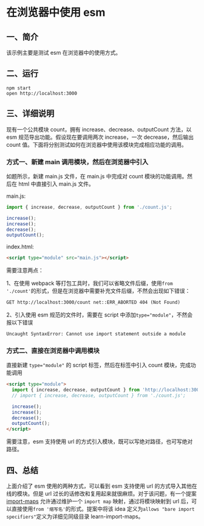 # 在浏览器中使用 esm

## 一、简介

该示例主要是测试 esm 在浏览器中的使用方式。

## 二、运行

```shell
npm start
open http://localhost:3000
```

## 三、详细说明

现有一个公共模块 count，拥有 increase、decrease、outputCount 方法，以 esm 规范导出功能。假设现在要调用两次 increase，一次 decrease，然后输出 count 值。下面将分别测试如何在浏览器中使用该模块完成相应功能的调用。

### 方式一、新建 main 调用模块，然后在浏览器中引入

如题所示，新建 main.js 文件，在 main.js 中完成对 count 模块的功能调用。然后在 html 中直接引入 main.js 文件。

main.js:

```js
import { increase, decrease, outputCount } from './count.js';

increase();
increase();
decrease();
outputCount();
```

index.html:

```html
<script type="module" src="main.js"></script>
```

需要注意两点：

1、在使用 webpack 等打包工具时，我们可以省略文件后缀，使用`from './count'`的形式，但是在浏览器中需要补充文件后缀，不然会出现如下错误：

```txt
GET http://localhost:3000/count net::ERR_ABORTED 404 (Not Found)
```

2、引入使用 esm 规范的文件时，需要在 script 中添加`type="module"`，不然会报以下错误

```txt
Uncaught SyntaxError: Cannot use import statement outside a module
```

### 方式二、直接在浏览器中调用模块

直接新建 `type="module"` 的 script 标签，然后在标签中引入 count 模块，完成功能调用

```html
<script type="module">
  import { increase, decrease, outputCount } from 'http://localhost:3000/count.js';
  // import { increase, decrease, outputCount } from './count.js';

  increase();
  increase();
  decrease();
  outputCount();
</script>
```

需要注意，esm 支持使用 url 的方式引入模块，既可以写绝对路径，也可写绝对路径。

## 四、总结

上面介绍了 esm 使用的两种方式，可以看到 esm 支持使用 url 的方式导入其他在线的模块。但是 url 过长的话修改和复用起来就很麻烦。对于该问题，有一个提案 [import-maps](https://github.com/WICG/import-maps) 允许通过维护一个 `import map` 映射，通过将模块映射到 url 后，可以直接使用`from '缩写名'`的形式。提案中将该 idea 定义为`allows "bare import specifiers"`定义为详细见同级目录 learn-import-maps。
